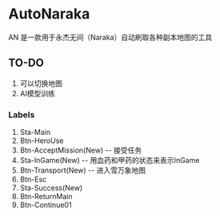 # AutoNaraka
AN 是一款用于永杰无间（Naraka）自动刷取各种副本地图的工具

## TO-DO
1. 可以切换地图
2. AI模型训练 
### Labels
1. Sta-Main
2. Btn-HeroUse
3. Btn-AcceptMission(New) -- 接受任务
4. Sta-InGame(New) -- 用血药和甲药的状态来表示InGame
5. Btn-Transport(New) -- 进入雪万象地图
6. Btn-Esc
7. Sta-Success(New)
8. Btn-ReturnMain
9. Btn-Continue01